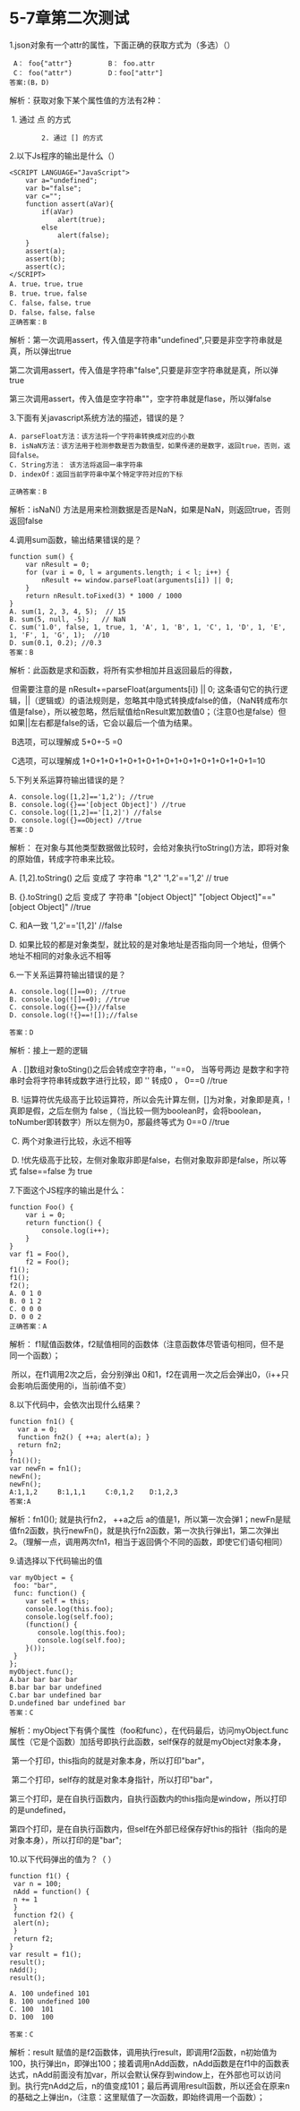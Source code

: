 # 5-7章第二次测试

1.json对象有一个attr的属性，下面正确的获取方式为（多选）（）

```
 A： foo{"attr"}         B： foo.attr 
 C： foo("attr") 		D：foo["attr"]
答案:(B，D)
```

解析：获取对象下某个属性值的方法有2种：

​		1. 通过 点 的方式

   			2. 通过 [] 的方式

2.以下Js程序的输出是什么（）

```
<SCRIPT LANGUAGE="JavaScript">
    var a="undefined";
    var b="false";
    var c="";
    function assert(aVar){
        if(aVar)     
            alert(true);
        else  
            alert(false);
    }
    assert(a);
    assert(b);
    assert(c);
</SCRIPT>
A. true，true，true
B. true，true，false
C. false，false，true
D. false，false，false
正确答案：B
```

解析：第一次调用assert，传入值是字符串"undefined",只要是非空字符串就是真，所以弹出true

​			第二次调用assert，传入值是字符串"false",只要是非空字符串就是真，所以弹true

​			第三次调用assert，传入值是空字符串""，空字符串就是flase，所以弹false



3.下面有关javascript系统方法的描述，错误的是？

```
A. parseFloat方法：该方法将一个字符串转换成对应的小数
B. isNaN方法：该方法用于检测参数是否为数值型，如果传递的是数字，返回true，否则，返回false。
C. String方法： 该方法将返回一串字符串
D. indexOf：返回当前字符串中某个特定字符对应的下标

正确答案：B
```

解析：isNaN() 方法是用来检测数据是否是NaN，如果是NaN，则返回true，否则返回false

4.调用sum函数，输出结果错误的是？

```
function sum() {
	var nResult = 0; 
	for (var i = 0, l = arguments.length; i < l; i++) { 
		nResult += window.parseFloat(arguments[i]) || 0; 
	} 
	return nResult.toFixed(3) * 1000 / 1000
}
A. sum(1, 2, 3, 4, 5);  // 15
B. sum(5, null, -5);   // NaN
C. sum('1.0', false, 1, true, 1, 'A', 1, 'B', 1, 'C', 1, 'D', 1, 'E', 1, 'F', 1, 'G', 1);  //10
D. sum(0.1, 0.2); //0.3
答案：B
```

解析：此函数是求和函数，将所有实参相加并且返回最后的得数，

​	        但需要注意的是 nResult+=parseFloat(arguments[i]) || 0; 这条语句它的执行逻辑，||（逻辑或）的语法规则是，忽略其中隐式转换成false的值，（NaN转成布尔值是false），所以被忽略，然后赋值给nResult累加数值0；（注意0也是false）但如果||左右都是false的话，它会以最后一个值为结果。

​			B选项，可以理解成 5+0+-5 =0

​			C选项，可以理解成 1+0+1+0+1+0+1+0+1+0+1+0+1+0+1+0+1+0+1=10

5.下列关系运算符输出错误的是？

```
A. console.log([1,2]=='1,2'); //true
B. console.log({}=='[object Object]') //true
C. console.log([1,2]=='[1,2]') //false
D. console.log({}==Object) //true
答案：D
```

解析：	在对象与其他类型数据做比较时，会给对象执行toString()方法，即将对象的原始值，转成字符串来比较。

A.   [1,2].toString()  之后  变成了 字符串 "1,2"    '1,2'=='1,2'   // true

B.  {}.toString() 之后 变成了 字符串  "[object Object]"   "[object Object]"=="[object Object]" //true

C.  和A一致    '1,2'=='[1,2]'   //false 

D.  如果比较的都是对象类型，就比较的是对象地址是否指向同一个地址，但俩个地址不相同的对象永远不相等

6.一下关系运算符输出错误的是？

```
A. console.log([]==0); //true
B. console.log(![]==0); //true
C. console.log({}=={})//false
D. console.log(!{}==![]);//false

答案：D
```

解析：接上一题的逻辑

​		  A .  []数组对象toSting()之后会转成空字符串，''==0，  当等号两边 是数字和字符串时会将字符串转成数字进行比较，即 '' 转成0 ，  0==0  //true

​		 B.   !运算符优先级高于比较运算符，所以会先计算左侧，[]为对象，对象即是真，!真即是假，之后左侧为 false ,（当比较一侧为boolean时，会将boolean，toNumber即转数字）所以左侧为0，那最终等式为  0==0  //true

​		C.   两个对象进行比较，永远不相等

​		D.   !优先级高于比较，左侧对象取非即是false，右侧对象取非即是false，所以等式 false==false 为 true 



7.下面这个JS程序的输出是什么：

```
function Foo() {
    var i = 0;
    return function() {
        console.log(i++);
    }
}
var f1 = Foo(),
    f2 = Foo();
f1();
f1();
f2();
A. 0 1 0
B. 0 1 2
C. 0 0 0
D. 0 0 2
正确答案：A
```

解析： f1赋值函数体，f2赋值相同的函数体（注意函数体尽管语句相同，但不是同一个函数）；

​			 所以，在f1调用2次之后，会分别弹出 0和1，f2在调用一次之后会弹出0，（i++只会影响后面使用的i，当前i值不变）

8.以下代码中，会依次出现什么结果？

```
function fn1() { 
  var a = 0; 
  function fn2() { ++a; alert(a); } 
  return fn2; 
} 
fn1()(); 
var newFn = fn1(); 
newFn(); 
newFn();
A:1,1,2     B:1,1,1     C:0,1,2    D:1,2,3
答案:A
```

解析：fn1()(); 就是执行fn2，  ++a之后  a的值是1，所以第一次会弹1；newFn是赋值fn2函数，执行newFn()，就是执行fn2函数，第一次执行弹出1，第二次弹出2。（理解一点，调用两次fn1，相当于返回俩个不同的函数，即使它们语句相同）

9.请选择以下代码输出的值

```
var myObject = {
 foo: "bar",
 func: function() {
    var self = this;
    console.log(this.foo); 
    console.log(self.foo); 
    (function() {
       console.log(this.foo); 
       console.log(self.foo); 
    }());
 }
};
myObject.func();
A.bar bar bar bar
B.bar bar bar undefined
C.bar bar undefined bar
D.undefined bar undefined bar
答案：C
```

解析：myObject下有俩个属性（foo和func），在代码最后，访问myObject.func属性（它是个函数）加括号即执行此函数，self保存的就是myObject对象本身，

​		第一个打印，this指向的就是对象本身，所以打印"bar"，

​        第二个打印，self存的就是对象本身指针，所以打印"bar"，

​		第三个打印，是在自执行函数内，自执行函数内的this指向是window，所以打印的是undefined，

​		第四个打印，是在自执行函数内，但self在外部已经保存好this的指针（指向的是对象本身），所以打印的是"bar";

10.以下代码弹出的值为？（ ） 

```
function f1() {
 var n = 100;
 nAdd = function() {
 n += 1
 }
 function f2() {
 alert(n);
 }
 return f2;
}
var result = f1();
result();
nAdd();
result();

A. 100 undefined 101
B. 100 undefined 100
C. 100  101
D. 100  100

答案：C
```

解析：result 赋值的是f2函数体，调用执行result，即调用f2函数，n初始值为100，执行弹出n，即弹出100；接着调用nAdd函数，nAdd函数是在f1中的函数表达式，nAdd前面没有加var，所以会默认保存到window上，在外部也可以访问到。执行完nAdd之后，n的值变成101；最后再调用result函数，所以还会在原来n的基础之上弹出n，（注意：这里赋值了一次函数，即始终调用一个函数）；